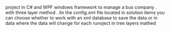 project in C# and WPF windows framework to manage a bus company . with three layer method .
iIn the config.xml file located in solution items you can choose whether to work with an xml database to save the data or in data where the data will change for each runoject in tree layers mathed 
